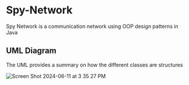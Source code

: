 # Spy-Network
Spy Network is a communication network using OOP design patterns in Java

## UML Diagram
The UML provides a summary on how the different classes are structures

![Screen Shot 2024-06-11 at 3 35 27 PM](https://github.com/RafikTawfik2002/Spy-Network/assets/82530064/04b814e4-6738-4b10-88fd-445055d9ab00)
